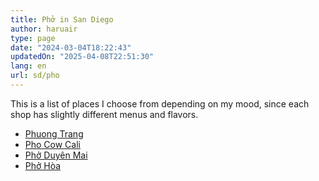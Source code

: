 ```yaml
---
title: Phở in San Diego
author: haruair
type: page 
date: "2024-03-04T18:22:43"
updatedOn: "2025-04-08T22:51:30"
lang: en 
url: sd/pho
---
```


This is a list of places I choose from depending on my mood, since each shop has
slightly different menus and flavors.

- [Phuong Trang](https://maps.app.goo.gl/dXmixvPeZdJtKgYe6)
- [Pho Cow Cali](https://maps.app.goo.gl/7xXa4eW8KWnpBrTw9)
- [Phở Duyên Mai](https://maps.app.goo.gl/d9F9RQyF6GKh7uGd6)
- [Phở Hòa](https://maps.app.goo.gl/RnFhH8KbbgaSGit4A)

